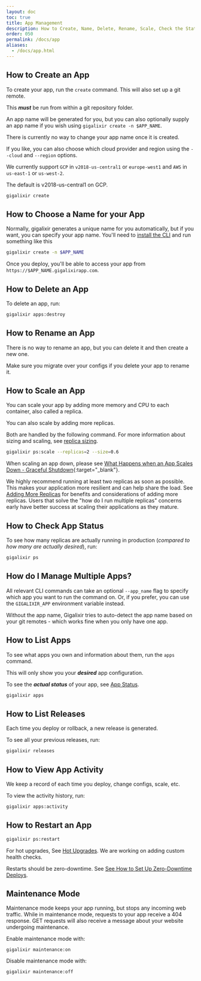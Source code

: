 ```yaml
---
layout: doc
toc: true
title: App Management
description: How to Create, Name, Delete, Rename, Scale, Check the Status, List Releases, View, Restart Gigalixir Apps and Manage Multiple Apps | Gigalixir App Management
order: 050
permalink: /docs/app
aliases: 
  - /docs/app.html
---
```


## How to Create an App

To create your app, run the ```create``` command. This will also set up a git remote. 

This **_must_** be run from within a git repository folder. 

An app name will be generated for you, but you can also optionally supply an
app name if you wish using `gigalixir create -n $APP_NAME`. 

There is currently no way to change your app name once it is created. 

If you like, you can also choose which cloud provider and region using the
`--cloud` and `--region` options. 

We currently support `GCP` in `v2018-us-central1` or `europe-west1` and `AWS` in `us-east-1` or `us-west-2`. 

The default is v2018-us-central1 on GCP.

``` bash
gigalixir create
```

## How to Choose a Name for your App

Normally, gigalixir generates a unique name for you automatically, but
if you want, you can specify your app name. You'll need to
[install the CLI](/docs/getting-started-guide#install-the-command-line-interface) and run something like
this

``` bash
gigalixir create -n $APP_NAME
```

Once you deploy, you'll be able to access your app from `https://$APP_NAME.gigalixirapp.com`.

## How to Delete an App

To delete an app, run:

``` bash
gigalixir apps:destroy
```

## How to Rename an App

There is no way to rename an app, but you can delete it and then create
a new one. 

Make sure you migrate over your configs if you delete your app to rename it.

## How to Scale an App

You can scale your app by adding more memory and CPU to each container, also called a replica. 

You can also scale by adding more replicas. 

Both are handled by the following command. For more information about sizing and scaling, see [replica sizing](/docs/tiers-pricing#replica-sizing).

``` bash
gigalixir ps:scale --replicas=2 --size=0.6
```
When scaling an app down, please see [What Happens when an App Scales Down - Graceful Shutdown](/docs/faq#what-happens-when-an-app-scales-down---graceful-shutdown){:target="\_blank"}.

We highly recommend running at least two replicas as soon as possible.
This makes your application more resilient and can help share the load.
See [Adding More Replicas](/blog/considerations-for-adding-more-replicas)
for benefits and considerations of adding more replicas.
Users that solve the "how do I run multiple replicas" concerns early have better success at scaling
their applications as they mature.

## How to Check App Status

To see how many replicas are actually running in production (_compared to how many are actually desired_), run:

``` bash
gigalixir ps
```

## How do I Manage Multiple Apps?

All relevant CLI commands can take an optional `--app_name` flag to specify which app you want to run the command on. Or, if you prefer, you can use the `GIGALIXIR_APP` environment variable instead. 

Without the app name, Gigalixir tries to auto-detect the app name based on your git remotes - which works fine when you only have one app.

## How to List Apps

To see what apps you own and information about them, run the ```apps```
command. 

This will only show you your **_desired_** app configuration. 

To see the **_actual status_** of your app, see [App Status](/docs/app#how-to-check-app-status).

``` bash
gigalixir apps
```

## How to List Releases

Each time you deploy or rollback, a new release is generated. 

To see all your previous releases, run:

``` bash
gigalixir releases
```

## How to View App Activity

We keep a record of each time you deploy, change configs, scale, etc. 

To view the activity history, run:

``` bash
gigalixir apps:activity
```

## How to Restart an App

``` bash
gigalixir ps:restart
```

For hot upgrades, See [Hot Upgrades](/docs/deploy#how-to-hot-upgrade-an-app). We
are working on adding custom health checks.

Restarts should be zero-downtime. See [See How to Set Up Zero-Downtime Deploys](/docs/deploy#how-to-set-up-zero-downtime-deploys).



## Maintenance Mode

Maintenance mode keeps your app running, but stops any incoming web traffic.
While in maintenance mode, requests to your app receive a 404 response.
GET requests will also receive a message about your website undergoing maintenance.

Enable maintenance mode with:
```
gigalixir maintenance:on
```

Disable maintenance mode with:
```
gigalixir maintenance:off
```

